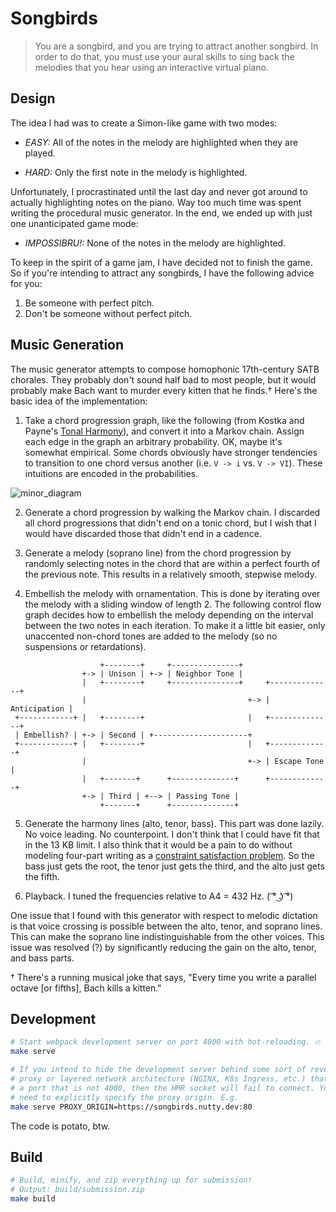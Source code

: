 # Songbirds

> You are a songbird, and you are trying to attract another songbird. In order
> to do that, you must use your aural skills to sing back the melodies that you
> hear using an interactive virtual piano.

## Design

The idea I had was to create a Simon-like game with two modes:

- *EASY:* All of the notes in the melody are highlighted when they are played.

- *HARD:* Only the first note in the melody is highlighted.

Unfortunately, I procrastinated until the last day and never got around to
actually highlighting notes on the piano. Way too much time was spent writing
the procedural music generator. In the end, we ended up with just one
unanticipated game mode:

- *IMPOSSIBRU!:* None of the notes in the melody are highlighted.

To keep in the spirit of a game jam, I have decided not to finish the game. So
if you're intending to attract any songbirds, I have the following advice for you:

1. Be someone with perfect pitch.
2. Don't be someone without perfect pitch.

## Music Generation

The music generator attempts to compose homophonic 17th-century SATB chorales.
They probably don't sound half bad to most people, but it would probably make
Bach want to murder every kitten that he finds.† Here's the basic idea of
the implementation:

1. Take a chord progression graph, like the following  (from Kostka and Payne's
   [Tonal Harmony][tonal-harmony]), and convert it into a Markov chain. Assign
   each edge in the graph an arbitrary probability. OK, maybe it's somewhat
   empirical. Some chords obviously have stronger tendencies to transition to
   one chord versus another (i.e. `V -> i` vs. `V -> VI`). These intuitions are
   encoded in the probabilities.

![minor_diagram](https://user-images.githubusercontent.com/40926021/64931983-c9d7d980-d7f0-11e9-8984-939513258c51.PNG)

2. Generate a chord progression by walking the Markov chain. I discarded all
   chord progressions that didn't end on a tonic chord, but I wish that I would
   have discarded those that didn't end in a cadence.

3. Generate a melody (soprano line) from the chord progression by randomly
   selecting notes in the chord that are within a perfect fourth of the
   previous note. This results in a relatively smooth, stepwise melody.

4. Embellish the melody with ornamentation. This is done by iterating over the
   melody with a sliding window of length 2. The following control flow graph
   decides how to embellish the melody depending on the interval between the
   two notes in each iteration. To make it a little bit easier, only unaccented
   non-chord tones are added to the melody (so no suspensions or retardations).

```
                    +--------+     +---------------+
                +-> | Unison | +-> | Neighbor Tone |
                |   +--------+     +---------------+     +--------------+
                |                                    +-> | Anticipation |
 +------------+ |   +--------+                       |   +--------------+
 | Embellish? | +-> | Second | +---------------------+
 +------------+ |   +--------+                       |   +-------------+
                |                                    +-> | Escape Tone |
                |   +-------+      +--------------+      +-------------+
                +-> | Third | +--> | Passing Tone |
                    +-------+      +--------------+
```

5. Generate the harmony lines (alto, tenor, bass). This part was done lazily.
   No voice leading. No counterpoint. I don't think that I could have fit that
   in the 13 KB limit. I also think that it would be a pain to do without
   modeling four-part writing as a [constraint satisfaction problem][csp]. So
   the bass just gets the root, the tenor just gets the third, and the alto
   just gets the fifth.

6. Playback. I tuned the frequencies relative to A4 = 432 Hz. ( ͡° ͜ʖ ͡°)

One issue that I found with this generator with respect to melodic dictation is
that voice crossing is possible between the alto, tenor, and soprano lines.
This can make the soprano line indistinguishable from the other voices. This
issue was resolved (?) by significantly reducing the gain on the alto, tenor,
and bass parts.

[tonal-harmony]: https://www.mheducation.com/highered/product/tonal-harmony-kostka-payne/M9781259447099.html
[csp]: https://en.wikipedia.org/wiki/Constraint_satisfaction_problem

† There's a running musical joke that says, "Every time you write a parallel
octave [or fifths], Bach kills a kitten."

## Development

``` sh
# Start webpack development server on port 4000 with hot-reloading. 🔥
make serve

# If you intend to hide the development server behind some sort of reverse
# proxy or layered network architecture (NGINX, K8s Ingress, etc.) that exposes
# a port that is not 4000, then the HMR socket will fail to connect. You will
# need to explicitly specify the proxy origin. E.g.
make serve PROXY_ORIGIN=https://songbirds.nutty.dev:80
```

The code is potato, btw.

## Build

``` sh
# Build, minify, and zip everything up for submission!
# Output: build/submission.zip
make build
```
